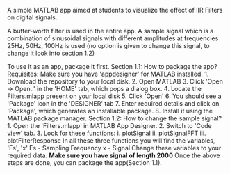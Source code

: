 A simple MATLAB app aimed at students to visualize the effect of IIR Filters on digital signals.

A butter-worth filter is used in the entire app. A sample signal which is a combination of sinusoidal signals with 
different amplitudes at frequencies 25Hz, 50Hz, 100Hz is used (no option is given to change this signal, to change it look into section 1.2)

To use it as an app, package it first.
Section 1.1:
  How to package the app?
    Requisites: Make sure you have 'appdesigner' for MATLAB installed.
    1. Download the repository to your local disk.
    2. Open MATLAB
    3. Click 'Open -> Open..' in the 'HOME' tab, which pops a dialog box.
    4. Locate the Filters.mlapp present on your local disk
    5. Click 'Open'
    6. You should see a 'Package' icon in the 'DESIGNER' tab
    7. Enter required details and click on 'Package', which generates an installable package.
    8. Install it using the MATLAB package manager.
Section 1.2:
  How to change the sample signal?
    1. Open the 'Filters.mlapp' in MATLAB App Designer.
    2. Switch to 'Code view' tab.
    3. Look for these functions:
      i.   plotSignal
      ii.  plotSignalFFT
      iii. plotFilterResponse
            In all these three functions you will find the variables, 'Fs', 'x'
            Fs - Sampling Frequency
            x - Signal
            Change these variables to your required data.
            **Make sure you have signal of length 2000**
   Once the above steps are done, you can package the app(Section 1.1).
